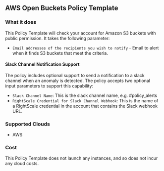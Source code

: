 ## AWS Open Buckets Policy Template

### What it does

This Policy Template will check your account for Amazon S3 buckets with public permission. It takes the following parameter: 
- `Email addresses of the recipients you wish to notify` - Email to alert when it finds S3 buckets that meet the criteria.

#### Slack Channel Notification Support
The policy includes optional support to send a notification to a slack channel when an anomaly is detected.
The policy accepts two optional input parameters to support this capability:
- `Slack Channel Name`: This is the slack channel name, e.g. #policy_alerts
- `RightScale Credential for Slack Channel Webhook`: This is the name of a RightScale credential in the account that contains the Slack webhook URL.

### Supported Clouds

- AWS

### Cost

This Policy Template does not launch any instances, and so does not incur any cloud costs.
